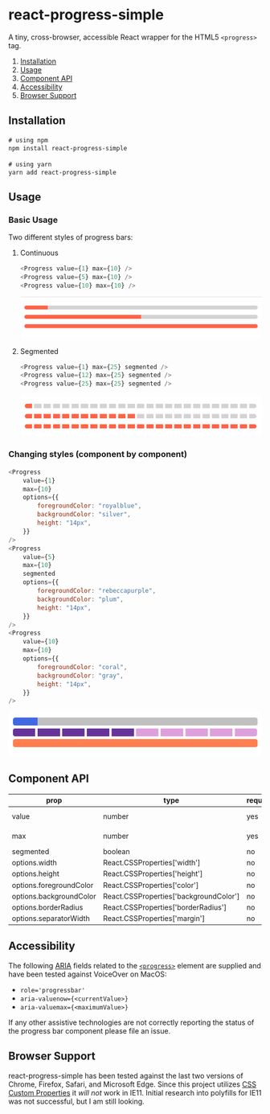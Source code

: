 # react-progress-simple

A tiny, cross-browser, accessible React wrapper for the HTML5 `<progress>` tag.

1. [Installation](#Installation)
2. [Usage](#Usage)
3. [Component API](#Component-Api)
4. [Accessibility](#Accessibility)
5. [Browser Support](#Browser-Support)

## Installation

```
# using npm
npm install react-progress-simple

# using yarn
yarn add react-progress-simple
```

## Usage

### Basic Usage

Two different styles of progress bars:

1. Continuous

   ```js
   <Progress value={1} max={10} />
   <Progress value={5} max={10} />
   <Progress value={10} max={10} />
   ```

   ![Image of continuous progress bars](/docs/continuous-example.png)

2. Segmented

   ```js
   <Progress value={1} max={25} segmented />
   <Progress value={12} max={25} segmented />
   <Progress value={25} max={25} segmented />
   ```

   ![Image of segmented progress bars](/docs/segmented-example.png)

### Changing styles (component by component)

```js
<Progress
    value={1}
    max={10}
    options={{
        foregroundColor: "royalblue",
        backgroundColor: "silver",
        height: "14px",
    }}
/>
<Progress
    value={5}
    max={10}
    segmented
    options={{
        foregroundColor: "rebeccapurple",
        backgroundColor: "plum",
        height: "14px",
    }}
/>
<Progress
    value={10}
    max={10}
    options={{
        foregroundColor: "coral",
        backgroundColor: "gray",
        height: "14px",
    }}
/>
```

![Image of progress bars with different colors](/docs/component-color-change-example.png)

## Component API

| prop                    | type                                   | required | default   |
| ----------------------- | -------------------------------------- | -------- | --------- |
| value                   | number                                 | yes      | -------   |
| max                     | number                                 | yes      | -------   |
| segmented               | boolean                                | no       | false     |
| options.width           | React.CSSProperties['width']           | no       | 100%      |
| options.height          | React.CSSProperties['height']          | no       | 8px       |
| options.foregroundColor | React.CSSProperties['color']           | no       | tomato    |
| options.backgroundColor | React.CSSProperties['backgroundColor'] | no       | lightgray |
| options.borderRadius    | React.CSSProperties['borderRadius']    | no       | 4px       |
| options.separatorWidth  | React.CSSProperties['margin']          | no       | 4px       |

## Accessibility

The following [ARIA](https://developer.mozilla.org/en-US/docs/Web/Accessibility/ARIA/ARIA_Techniques/Using_the_progressbar_role) fields related to the [`<progress>`](https://developer.mozilla.org/en-US/docs/Web/HTML/Element/progress) element are supplied and have been tested against VoiceOver on MacOS:

- `role='progressbar'`
- `aria-valuenow={<currentValue>}`
- `aria-valuemax={<maximumValue>}`

If any other assistive technologies are not correctly reporting the status of the progress bar component please file an issue.

## Browser Support

react-progress-simple has been tested against the last two versions of Chrome, Firefox, Safari, and Microsoft Edge. Since this project utilizes [CSS Custom Properties](https://developer.mozilla.org/en-US/docs/Web/CSS/Using_CSS_custom_properties) it _will not_ work in IE11. Initial research into polyfills for IE11 was not successful, but I am still looking.

